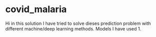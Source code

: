 # covid_malaria

Hi in this solution I have tried to solve dieses prediction problem with different machine/deep learning methods.
  Models I have used
  1. 
